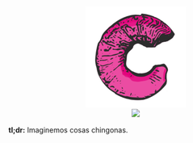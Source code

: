 <p align="center">
<img src="images/logo.png" width="200" alt="Cimarrón IO"><br>
<a href="https://til.chekos.dev/" target="_blank"><img src="https://img.shields.io/badge/website-Cimarr%C3%B3n%20IO-cd0d7a.svg"></a>
</p>

**tl;dr:** Imaginemos cosas chingonas.
